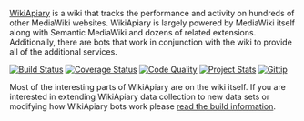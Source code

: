 [WikiApiary](https://wikiapiary.com/) is a wiki that tracks the performance and activity on hundreds of other MediaWiki websites. WikiApiary is largely powered by MediaWiki itself along with Semantic MediaWiki and dozens of related extensions. Additionally, there are bots that work in conjunction with the wiki to provide all of the additional services.

[![Build Status](http://img.shields.io/travis/WikiApiary/WikiApiary/develop.svg?style=flat)](https://travis-ci.org/WikiApiary/WikiApiary) [![Coverage Status](https://img.shields.io/coveralls/WikiApiary/WikiApiary.svg?style=flat)](https://coveralls.io/r/WikiApiary/WikiApiary?branch=develop) [![Code Quality](https://landscape.io/github/WikiApiary/WikiApiary/master/landscape.png)](https://landscape.io/github/WikiApiary/WikiApiary/master) [![Project Stats](https://www.openhub.net/p/WikiApiary/widgets/project_thin_badge.gif)](https://www.openhub.net/p/WikiApiary) [![Gittip](http://img.shields.io/gittip/JSFiddle.svg?style=flat)](https://www.gittip.com/WikiApiary/)

Most of the interesting parts of WikiApiary are on the wiki itself. If you are interested in extending WikiApiary data collection to new data sets or modifying how WikiApiary bots work please [read the build information](https://github.com/WikiApiary/WikiApiary/blob/master/BUILD.md).